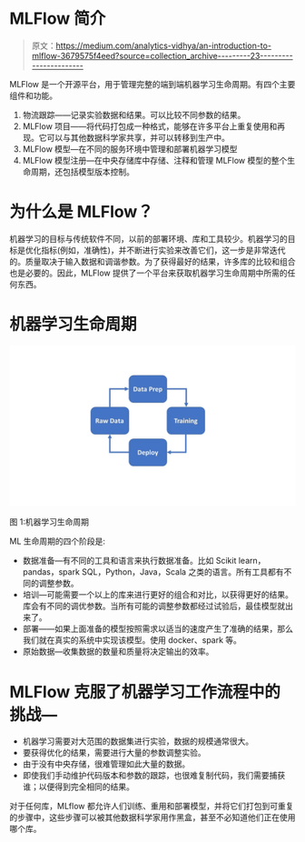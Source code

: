 # MLFlow 简介

> 原文：<https://medium.com/analytics-vidhya/an-introduction-to-mlflow-3679575f4eed?source=collection_archive---------23----------------------->

MLFlow 是一个开源平台，用于管理完整的端到端机器学习生命周期。有四个主要组件和功能。

1.  物流跟踪——记录实验数据和结果。可以比较不同参数的结果。
2.  MLFlow 项目——将代码打包成一种格式，能够在许多平台上重复使用和再现。它可以与其他数据科学家共享，并可以转移到生产中。
3.  MLFlow 模型—在不同的服务环境中管理和部署机器学习模型
4.  MLFlow 模型注册—在中央存储库中存储、注释和管理 MLFlow 模型的整个生命周期，还包括模型版本控制。

# 为什么是 MLFlow？

机器学习的目标与传统软件不同，以前的部署环境、库和工具较少。机器学习的目标是优化指标(例如，准确性)，并不断进行实验来改善它们，这一步是非常迭代的。质量取决于输入数据和调谐参数。为了获得最好的结果，许多库的比较和组合也是必要的。因此，MLFlow 提供了一个平台来获取机器学习生命周期中所需的任何东西。

# 机器学习生命周期

![](img/ce4ecc401ea619ff42fbc7ba64ee6a22.png)

图 1:机器学习生命周期

ML 生命周期的四个阶段是:

*   数据准备—有不同的工具和语言来执行数据准备。比如 Scikit learn，pandas，spark SQL，Python，Java，Scala 之类的语言。所有工具都有不同的调整参数。
*   培训—可能需要一个以上的库来进行更好的组合和对比，以获得更好的结果。库会有不同的调优参数。当所有可能的调整参数都经过试验后，最佳模型就出来了。
*   部署——如果上面准备的模型按照需求以适当的速度产生了准确的结果，那么我们就在真实的系统中实现该模型。使用 docker、spark 等。
*   原始数据—收集数据的数量和质量将决定输出的效率。

# MLFlow 克服了机器学习工作流程中的挑战—

*   机器学习需要对大范围的数据集进行实验，数据的规模通常很大。
*   要获得优化的结果，需要进行大量的参数调整实验。
*   由于没有中央存储，很难管理如此大量的数据。
*   即使我们手动维护代码版本和参数的跟踪，也很难复制代码，我们需要捕获谁；以便得到完全相同的结果。

对于任何库，MLflow 都允许人们训练、重用和部署模型，并将它们打包到可重复的步骤中，这些步骤可以被其他数据科学家用作黑盒，甚至不必知道他们正在使用哪个库。